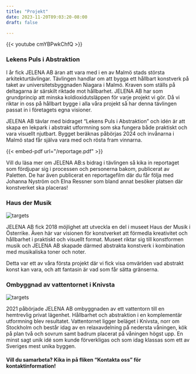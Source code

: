 ```yaml
---
title: "Projekt"
date: 2023-11-20T09:03:20-08:00
draft: false

---
```


{{< youtube cmYBPwkChfQ >}}

### Lekens Puls i Abstraktion

I år fick JELENA AB äran att vara med i en av Malmö stads största arkitekturtävlingar. Tävlingen handlar om att bygga ett hållbart konstverk på taket av universitetsbyggnaden Niagara i Malmö. Kraven som ställs på deltagarna är särskilt riktade mot hållbarhet. JELENA AB har som grundprincip att minska koldioxidutsläppen för varje projekt vi gör. Då vi riktar in oss på hållbart bygge i alla våra projekt så har denna tävlingen passat in i företagets egna visioner. 

JELENA AB tävlar med bidraget “Lekens Puls i Abstraktion” och idén är att skapa en lekpark i abstrakt utformning som ska fungera både praktiskt och vara visuellt njutbart. Bygget beräknas påbörjas 2024 och invånarna i Malmö stad får själva vara med och rösta fram vinnarna.


{{< embed-pdf url="/reportage.pdf" >}}




Vill du läsa mer om JELENA AB:s bidrag i tävlingen så kika in reportaget som fördjupar sig i processen och personerna bakom, publicerat av Paletten. De har även publicerat en reportagefilm där du får följa med Johanna Nyström och Elna Ressner som bland annat besöker platsen där konstverket ska placeras!




### Haus der Musik 

![targets](/img/vatikan.jpg)

JELENA AB fick 2018 möjlighet att utveckla en del i museet  Haus der Musik i Österrike. Även här var visionen för konstverket att förmedla kreativitet och hållbarhet i praktiskt och visuellt format. Museet riktar sig till konstformen musik och JELENA AB skapade därmed abstrakta konstverk i kombination med musikaliska toner och noter. 

Detta var ett av våra första projekt där vi fick visa omvärlden vad abstrakt konst kan vara, och att fantasin är vad som får sätta gränserna. 





### Ombyggnad av vattentornet i Knivsta

![targets](/img/betong.jpg)

2021 påbörjade JELENA AB ombyggnaden av ett vattentorn till en hemtrevlig privat lägenhet. Hållbarhet och abstraktion i en komplementär utformning blev resultatet. Vattentornet ligger beläget i Knivsta, norr om Stockholm och består idag av en relaxavdelning på nedersta våningen, kök på plan två och sovrum samt badrum placerat på våningen högst upp. En minst sagt unik idé som kunde förverkligas och som idag klassas som ett av Sveriges mest unika byggen. 

#### Vill du samarbeta? Kika in på fliken “Kontakta oss” för kontaktinformation!

